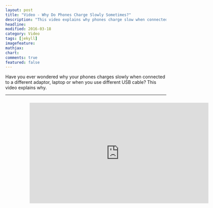 ```yaml
---
layout: post
title: "Video - Why Do Phones Charge Slowly Sometimes?"
description: "This video explains why phones charge slow when connected to a laptop or a different phone adaptor. The video is a product of collaboration between My Viewpoint and the Muconnect team."
headline: 
modified: 2016-03-18
category: Video
tags: [jekyll]
imagefeature: 
mathjax: 
chart: 
comments: true
featured: false
---
```


Have you ever wondered why your phones charges slowly when connected to a different adaptor, laptop or when you use different USB cable? This video explains why.

-----

<div style="height:100%;width:100%;text-align:center;padding: 2% 15% 2% 15%;">
  <iframe width="560" height="315" src="https://www.youtube.com/embed/aSphQp9Pt1o" frameborder="0" allowfullscreen></iframe>
</div>

-----

### Transcript

USB is a popular interface used to connect your computer to electronic devices such as your phone.

Laptop’s USB ports are of two types - USB 2.0 and USB 3.0. 

In USB 3.0, when any device is connected to a USB port, the port only supplies one unit of current, i.e. 150 mA initially (each unit is 100 mA in USB 2.0). And then it increases in steps only after a digital negotiation. This can go only upto 0.9A maximum. This is the reason laptops charge your devices very slowly.

However, when you are not synchronising any data, it is possible to take more power from the laptop by disabling data sync. In fact, USB 3.0 ports on laptops can supply upto 1.5 A as long as there is no data sync.

#### How is it done?

When a phone/tablet is connected to a power source, it tries to read what type of power source it is. They are mainly three types-
Standard Downstream Port which is meant for data sync
Charging Downstream Port which is meant for Data sync and charging
Dedicated Charging Port (DCP) which is meant for only charging

For the phone to charge at maximum power, it has to see a  Dedicated Charging Port (DCP).

Different devices have their customised protocols to recognize DCP. Here are a few-
Battery Charging 1.0, 1.1, 1.2
YD/T-1591 spec 
Samsung Fast charging standard
Apple iPhone Fast charging standard
Apple iPad Fast charging standard etc.

The mobile device can recognize a DCP by reading the voltage on data lines. Normal wall chargers tie the data lines at the required voltage levels as per the standard demanded by the phone. 

Also, one reason why some phones charge slowly when connected to another phone’s adaptor is because they maybe using a different DCP standard. However, this is not the only reason- it could also be because the cable or the adaptor don’t support that much current.

#### Muconnect

Here is one gadget that can solve the slow charging problem on the laptop - [MuConnect](http://muconnect.co)

MuConnect when set to fast charging mode, auto detects which type of standard the connected device follows, disconnects the data lines between laptop and phone and ties the data lines at the phone end at the required voltage, thus signalling the device to take more current.  This helps charge your devices fast even from a laptop. 
